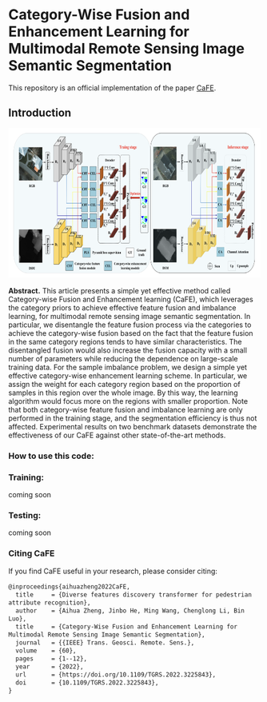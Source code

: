 # Category-Wise Fusion and Enhancement Learning for Multimodal Remote Sensing Image Semantic Segmentation
This repository is an official implementation of the paper [CaFE](https://aihuazheng.github.io/publications/pdf/2022/2022-Category-Wise_Fusion_and_Enhancement_Learning_for_Multimodal_Remote_Sensing_Image_Semantic_Segmentation.pdf).

## Introduction
<img src="./miscs/cafe.png" height = "300" alt="pipeline_cafe" />

**Abstract.** This article presents a simple yet effective method called Category-wise Fusion and Enhancement learning (CaFE), which leverages the category priors to achieve effective feature fusion and imbalance learning, for multimodal remote sensing image semantic segmentation. In particular, we disentangle the feature fusion process via the categories to achieve the category-wise fusion based on the fact that the feature fusion in the same category regions tends to have similar characteristics. The disentangled fusion would also increase the fusion capacity with a small number of parameters while reducing the dependence on large-scale training data. For the sample imbalance problem, we design a simple yet effective category-wise enhancement learning scheme. In particular, we assign the weight for each category region based on the proportion of samples in this region over the whole image. By this way, the learning algorithm would focus more on the regions with smaller proportion. Note that both category-wise feature fusion and imbalance learning are only performed in the training stage, and the segmentation efficiency is thus not affected. Experimental results on two benchmark datasets demonstrate the effectiveness of our CaFE against other state-of-the-art methods.

### How to use this code: 
### Training: 
coming soon

### Testing:
coming soon

### Citing CaFE
If you find CaFE useful in your research, please consider citing:

```
@inproceedings{aihuazheng2022CaFE,
  title     = {Diverse features discovery transformer for pedestrian attribute recognition},
  author    = {Aihua Zheng, Jinbo He, Ming Wang, Chenglong Li, Bin Luo},
  title     = {Category-Wise Fusion and Enhancement Learning for Multimodal Remote Sensing Image Semantic Segmentation},
  journal   = {{IEEE} Trans. Geosci. Remote. Sens.},
  volume    = {60},
  pages     = {1--12},
  year      = {2022},
  url       = {https://doi.org/10.1109/TGRS.2022.3225843},
  doi       = {10.1109/TGRS.2022.3225843},
}
```
